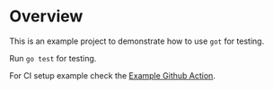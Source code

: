 # Overview

This is an example project to demonstrate how to use `got` for testing.

Run `go test` for testing.

For CI setup example check the [Example Github Action](../../.github/workflows/example.yml).
